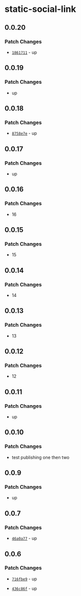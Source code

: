 # static-social-link

## 0.0.20

### Patch Changes

- [`1861711`](https://github.com/Ennoriel/social-links/commit/18617118b35b60db42e1a6216df9a4d77a593c9c) - up

## 0.0.19

### Patch Changes

- up

## 0.0.18

### Patch Changes

- [`8758e7e`](https://github.com/Ennoriel/social-links/commit/8758e7e2d4a17ee317d8ee74517707073b6f236e) - up

## 0.0.17

### Patch Changes

- up

## 0.0.16

### Patch Changes

- 16

## 0.0.15

### Patch Changes

- 15

## 0.0.14

### Patch Changes

- 14

## 0.0.13

### Patch Changes

- 13

## 0.0.12

### Patch Changes

- 12

## 0.0.11

### Patch Changes

- up

## 0.0.10

### Patch Changes

- test publishing one then two

## 0.0.9

### Patch Changes

- up

## 0.0.7

### Patch Changes

- [`46a0a77`](https://github.com/Ennoriel/social-links/commit/46a0a7726b8aa9bc237b713c5c207b321c152a86) - up

## 0.0.6

### Patch Changes

- [`716fbe9`](https://github.com/Ennoriel/social-links/commit/716fbe938e1ff382574dd28d6b2e8d2188881780) - up

- [`436c86f`](https://github.com/Ennoriel/social-links/commit/436c86f82cef99e83749363f6381c1c3c830b166) - up
